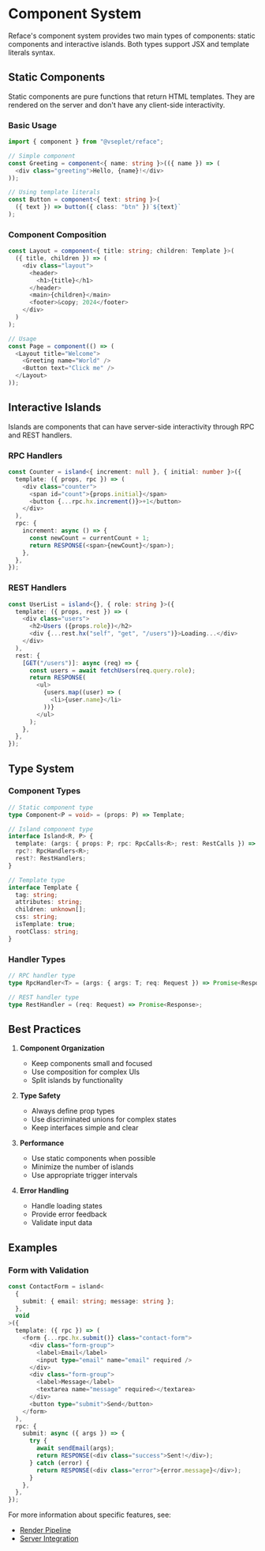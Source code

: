 # Component System

Reface's component system provides two main types of components: static components and interactive islands. Both types support JSX and template literals syntax.

## Static Components

Static components are pure functions that return HTML templates. They are rendered on the server and don't have any client-side interactivity.

### Basic Usage

```typescript
import { component } from "@vseplet/reface";

// Simple component
const Greeting = component<{ name: string }>(({ name }) => (
  <div class="greeting">Hello, {name}!</div>
));

// Using template literals
const Button = component<{ text: string }>(
  ({ text }) => button({ class: "btn" })`${text}`
);
```

### Component Composition

```typescript
const Layout = component<{ title: string; children: Template }>(
  ({ title, children }) => (
    <div class="layout">
      <header>
        <h1>{title}</h1>
      </header>
      <main>{children}</main>
      <footer>&copy; 2024</footer>
    </div>
  )
);

// Usage
const Page = component(() => (
  <Layout title="Welcome">
    <Greeting name="World" />
    <Button text="Click me" />
  </Layout>
));
```

## Interactive Islands

Islands are components that can have server-side interactivity through RPC and REST handlers.

### RPC Handlers

```typescript
const Counter = island<{ increment: null }, { initial: number }>({
  template: ({ props, rpc }) => (
    <div class="counter">
      <span id="count">{props.initial}</span>
      <button {...rpc.hx.increment()}>+1</button>
    </div>
  ),
  rpc: {
    increment: async () => {
      const newCount = currentCount + 1;
      return RESPONSE(<span>{newCount}</span>);
    },
  },
});
```

### REST Handlers

```typescript
const UserList = island<{}, { role: string }>({
  template: ({ props, rest }) => (
    <div class="users">
      <h2>Users ({props.role})</h2>
      <div {...rest.hx("self", "get", "/users")}>Loading...</div>
    </div>
  ),
  rest: {
    [GET("/users")]: async (req) => {
      const users = await fetchUsers(req.query.role);
      return RESPONSE(
        <ul>
          {users.map((user) => (
            <li>{user.name}</li>
          ))}
        </ul>
      );
    },
  },
});
```

## Type System

### Component Types

```typescript
// Static component type
type Component<P = void> = (props: P) => Template;

// Island component type
interface Island<R, P> {
  template: (args: { props: P; rpc: RpcCalls<R>; rest: RestCalls }) => Template;
  rpc?: RpcHandlers<R>;
  rest?: RestHandlers;
}

// Template type
interface Template {
  tag: string;
  attributes: string;
  children: unknown[];
  css: string;
  isTemplate: true;
  rootClass: string;
}
```

### Handler Types

```typescript
// RPC handler type
type RpcHandler<T> = (args: { args: T; req: Request }) => Promise<Response>;

// REST handler type
type RestHandler = (req: Request) => Promise<Response>;
```

## Best Practices

1. **Component Organization**

   - Keep components small and focused
   - Use composition for complex UIs
   - Split islands by functionality

2. **Type Safety**

   - Always define prop types
   - Use discriminated unions for complex states
   - Keep interfaces simple and clear

3. **Performance**

   - Use static components when possible
   - Minimize the number of islands
   - Use appropriate trigger intervals

4. **Error Handling**
   - Handle loading states
   - Provide error feedback
   - Validate input data

## Examples

### Form with Validation

```typescript
const ContactForm = island<
  {
    submit: { email: string; message: string };
  },
  void
>({
  template: ({ rpc }) => (
    <form {...rpc.hx.submit()} class="contact-form">
      <div class="form-group">
        <label>Email</label>
        <input type="email" name="email" required />
      </div>
      <div class="form-group">
        <label>Message</label>
        <textarea name="message" required></textarea>
      </div>
      <button type="submit">Send</button>
    </form>
  ),
  rpc: {
    submit: async ({ args }) => {
      try {
        await sendEmail(args);
        return RESPONSE(<div class="success">Sent!</div>);
      } catch (error) {
        return RESPONSE(<div class="error">{error.message}</div>);
      }
    },
  },
});
```

For more information about specific features, see:

- [Render Pipeline](./render.md)
- [Server Integration](./server.md)
